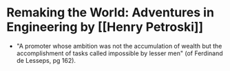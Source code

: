 
# Remaking the World: Adventures in Engineering by [[Henry Petroski]]

* "A promoter whose ambition was not the accumulation of wealth but the accomplishment of tasks called impossible by lesser men" (of Ferdinand de Lesseps, pg 162).

